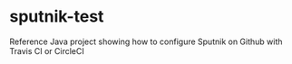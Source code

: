 # sputnik-test
Reference Java project showing how to configure Sputnik on Github with Travis CI or CircleCI

